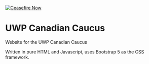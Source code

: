 [![Ceasefire Now](https://badge.techforpalestine.org/default)](https://techforpalestine.org/learn-more)

# UWP Canadian Caucus
 Website for the UWP Canadian Caucus

 Written in pure HTML and Javascript, uses Bootstrap 5 as the CSS framework.
